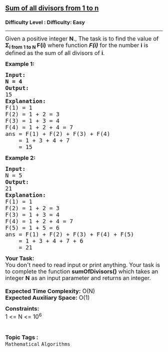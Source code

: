<h2><a href="https://www.geeksforgeeks.org/problems/sum-of-all-divisors-from-1-to-n4738/1?page=1&difficulty=Easy&status=unsolved&sortBy=submissions">Sum of all divisors from 1 to n</a></h2><h3>Difficulty Level : Difficulty: Easy</h3><hr><div class="problems_problem_content__Xm_eO"><p><span style="font-size: 18px;">Given a positive integer <strong>N</strong>., The task is to find the value of <strong>Σ<sub>i from 1 to N </sub></strong></span><span style="font-size: 18px;"><strong>F(i)</strong> where function </span><em style="font-size: 18px;"><strong>F(i)</strong></em><span style="font-size: 18px;"> for the number </span><strong style="font-size: 18px;">i</strong><span style="font-size: 18px;"> is defined as the sum of all divisors of </span><strong style="font-size: 18px;">i</strong><span style="font-size: 18px;">.</span></p>
<p><strong><span style="font-size: 18px;">Example 1:</span></strong></p>
<pre><strong><span style="font-size: 18px;">Input:
N = 4</span></strong>
<strong><span style="font-size: 18px;">Output:
</span></strong><span style="font-size: 18px;">15</span>
<span style="font-size: 18px;"><strong>Explanation:</strong>
F(1) = 1
F(2) = 1 + 2 = 3
F(3) = 1 + 3 = 4
F(4) = 1 + 2 + 4 = 7
ans = F(1) + F(2) + F(3) + F(4)
    = 1 + 3 + 4 + 7
    = 15</span></pre>
<p><strong><span style="font-size: 18px;">Example 2:</span></strong></p>
<pre><strong><span style="font-size: 18px;">Input:
</span></strong><span style="font-size: 18px;">N = 5</span>
<strong><span style="font-size: 18px;">Output:
</span></strong><span style="font-size: 18px;">21</span>
<strong><span style="font-size: 18px;">Explanation:
</span></strong><span style="font-size: 18px;">F(1) = 1
F(2) = 1 + 2 = 3
F(3) = 1 + 3 = 4
F(4) = 1 + 2 + 4 = 7
F(5) = 1 + 5 = 6
ans = F(1) + F(2) + F(3) + F(4) + F(5)
    = 1 + 3 + 4 + 7 + 6
    = 21</span></pre>
<p><span style="font-size: 18px;"><strong>Your Task:&nbsp;&nbsp;</strong><br>You don't need to read input or print anything. Your task is to complete the function&nbsp;<strong>sumOfDivisors()</strong>&nbsp;which takes an integer <strong>N</strong> as an input parameter and returns an integer.<br><br><strong>Expected Time Complexity:</strong>&nbsp;O(N)<br><strong>Expected Auxiliary Space:</strong>&nbsp;O(1)</span></p>
<p><span style="font-size: 18px;"><strong>Constraints:</strong><br>1 &lt;= N &lt;= 10<sup>6</sup></span></p></div><br><p><span style=font-size:18px><strong>Topic Tags : </strong><br><code>Mathematical</code>&nbsp;<code>Algorithms</code>&nbsp;